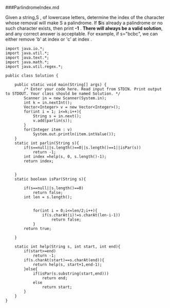 ###ParlindromeIndex.md        
     
Given a string,S , of lowercase letters, determine the index of the character whose removal will make S a palindrome. If **S**is already a palindrome or no such character exists, then print **-1** . **There will always be a valid solution**, and any correct answer is acceptable. For example, if s="bcbc", we can either remove 'b' at index  or 'c' at index .                       
                  
            
```
import java.io.*;
import java.util.*;
import java.text.*;
import java.math.*;
import java.util.regex.*;

public class Solution {

    public static void main(String[] args) {
        /* Enter your code here. Read input from STDIN. Print output to STDOUT. Your class should be named Solution. */
        Scanner in = new Scanner(System.in);
        int k = in.nextInt();
        Vector<Integer> v = new Vector<Integer>();
        for(int i = 1; i<=k;i++){
            String s = in.next();
            v.add(parlin(s));
        }
        for(Integer item : v)
            System.out.println(item.intValue());
    }
    static int parlin(String s){
        if(s==null||s.length()==0||s.length()==1||isPar(s))
            return -1;
        int index =help(s, 0, s.length()-1);
        return index;
        
        
    }
    static boolean isPar(String s){
        
        if(s==null||s.length()==0)
            return false;
        int len = s.length();
           
       
            for(int i = 0;i<=len/2;i++){
                if(s.charAt(i)!=s.charAt(len-i-1))
                    return false;
            }
        return true;
        
    }
    
    static int help(String s, int start, int end){
        if(start>=end)
            return -1;
        if(s.charAt(start)==s.charAt(end)){
            return help(s, start+1,end-1);
        }else{
            if(isPar(s.substring(start,end)))
                return end;
            else
                return start;
        }
    }
}

```
